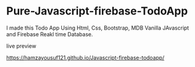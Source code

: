 # Pure-Javascript-firebase-TodoApp

I made this Todo App Using Html, Css, Bootstrap, MDB Vanilla JAvascript and Firebase Reakl time Database.

live preview

https://hamzayousuf121.github.io/Javascript-firebase-todoapp/
